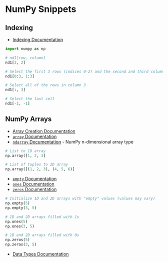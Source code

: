 # NumPy Snippets

## Indexing
- [Indexing Documentation](https://numpy.org/doc/stable/reference/arrays.indexing.html)

```python
import numpy as np

# nd1[row, column]
nd1[3, 2]

# Select the first 3 rows (indices 0-2) and the second and third columns (indices 1-2)
nd1[0:3, 1:3]

# Select all of the rows in column 3
nd1[:, 3]

# Select the last cell
nd1[-1, -1]
```

## NumPy Arrays
- [Array Creation Documentation](https://numpy.org/doc/stable/user/basics.creation.html)
- [`array` Documentation](https://numpy.org/doc/stable/reference/generated/numpy.array.html)
- [`ndarray` Documentation](https://numpy.org/doc/stable/reference/generated/numpy.ndarray.html) - NumPy n-dimensional array type

```python
# List to 1D array
np.array([1, 2, 3]

# List of tuples to 2D array
np.array([(1, 2, 3), (4, 5, 6)]
```

- [`empty` Documentation](https://numpy.org/doc/stable/reference/generated/numpy.empty.html)
- [`ones` Documentation](https://numpy.org/doc/stable/reference/generated/numpy.ones.html)
- [`zeros` Documentation](https://numpy.org/doc/stable/reference/generated/numpy.zeros.html)

```python
# Initialize 1D and 2D arrays with "empty" values (values may vary)
np.empty(5)
np.empty(3, 5)

# 1D and 2D arrays filled with 1s
np.ones(5)
np.ones(3, 5)

# 1D and 2D arrays filled with 0s
np.zeros(5)
np.zeros(3, 5)
```

- [Data Types Documentation](https://numpy.org/doc/stable/user/basics.types.html)
